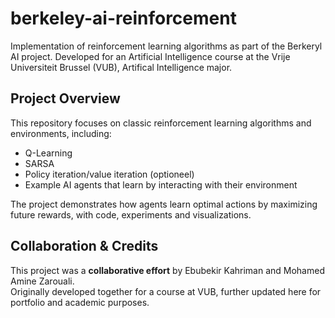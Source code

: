 # berkeley-ai-reinforcement

Implementation of reinforcement learning algorithms as part of the Berkeryl AI project. Developed for an Artificial Intelligence course at the Vrije Universiteit Brussel (VUB), Artifical Intelligence major.

## Project Overview

This repository focuses on classic reinforcement learning algorithms and environments, including:
- Q-Learning
- SARSA
- Policy iteration/value iteration (optioneel)
- Example AI agents that learn by interacting with their environment

The project demonstrates how agents learn optimal actions by maximizing future rewards, with code, experiments and visualizations.

## Collaboration & Credits

This project was a **collaborative effort** by Ebubekir Kahriman and Mohamed Amine Zarouali.  
Originally developed together for a course at VUB, further updated here for portfolio and academic purposes.  
